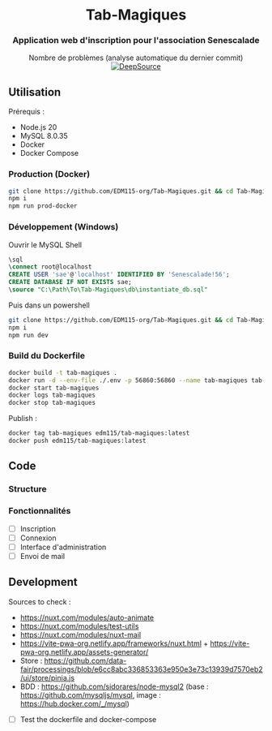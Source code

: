 <center>

# Tab-Magiques

### Application web d'inscription pour l'association Senescalade

Nombre de problèmes (analyse automatique du dernier commit) [![DeepSource](https://app.deepsource.com/gh/EDM115-org/Tab-Magiques.svg/?label=active+issues&show_trend=true&token=WF6hxNEht95_hyiFpZdVK2h6)](https://app.deepsource.com/gh/EDM115-org/Tab-Magiques/)

</center>

## Utilisation

Prérequis :

- Node.js 20
- MySQL 8.0.35
- Docker
- Docker Compose

### Production (Docker)

```bash
git clone https://github.com/EDM115-org/Tab-Magiques.git && cd Tab-Magiques
npm i
npm run prod-docker
```

### Développement (Windows)

Ouvrir le MySQL Shell

```sql
\sql
\connect root@localhost
CREATE USER 'sae'@'localhost' IDENTIFIED BY 'Senescalade!56';
CREATE DATABASE IF NOT EXISTS sae;
\source "C:\Path\To\Tab-Magiques\db\instantiate_db.sql"
```

Puis dans un powershell

```bash
git clone https://github.com/EDM115-org/Tab-Magiques.git && cd Tab-Magiques
npm i
npm run dev
```

### Build du Dockerfile

```bash
docker build -t tab-magiques .
docker run -d --env-file ./.env -p 56860:56860 --name tab-magiques tab-magiques
docker start tab-magiques
docker logs tab-magiques
docker stop tab-magiques
```

Publish :

```bash
docker tag tab-magiques edm115/tab-magiques:latest
docker push edm115/tab-magiques:latest
```


## Code

### Structure

### Fonctionnalités

- [ ] Inscription
- [ ] Connexion
- [ ] Interface d'administration
- [ ] Envoi de mail

## Development

Sources to check :

- https://nuxt.com/modules/auto-animate
- https://nuxt.com/modules/test-utils
- https://nuxt.com/modules/nuxt-mail
- https://vite-pwa-org.netlify.app/frameworks/nuxt.html + https://vite-pwa-org.netlify.app/assets-generator/
- Store : https://github.com/data-fair/processings/blob/e6cc8abc336853363e950e3e73c13939d7570eb2/ui/store/pinia.js
- BDD : https://github.com/sidorares/node-mysql2 (base : https://github.com/mysqljs/mysql, image : https://hub.docker.com/_/mysql)

- [ ] Test the dockerfile and docker-compose
